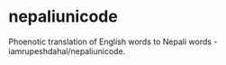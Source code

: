 # nepaliunicode
Phoenotic translation of English words to Nepali words - iamrupeshdahal/nepaliunicode.
